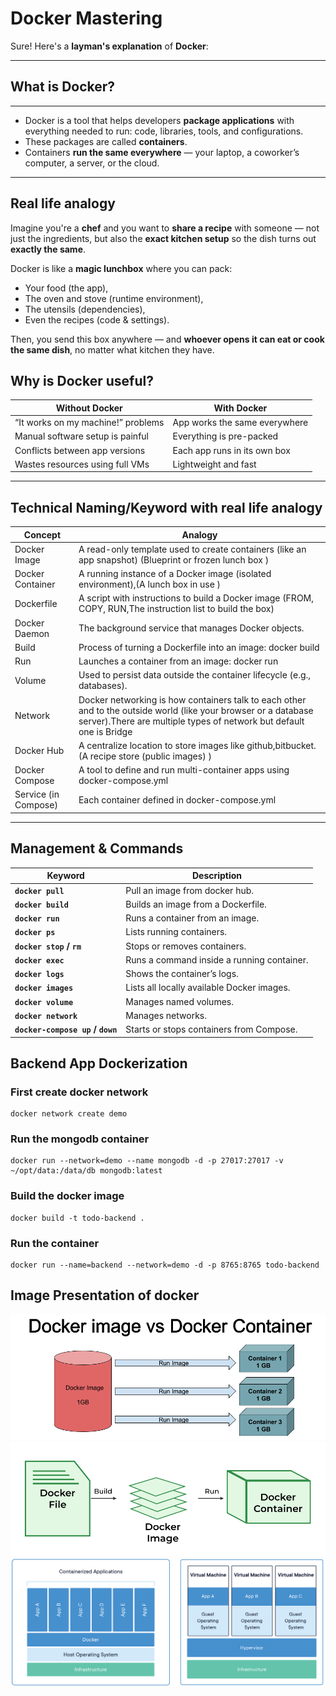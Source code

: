 # Docker Mastering

Sure! Here's a **layman's explanation** of **Docker**:

---

## What is Docker?

---
* Docker is a tool that helps developers **package applications** with everything needed to run: code, libraries, tools, and configurations.
* These packages are called **containers**.
* Containers **run the same everywhere** — your laptop, a coworker’s computer, a server, or the cloud.

---

## Real life analogy

Imagine you're a **chef** and you want to **share a recipe** with someone — not just the ingredients, but also the **exact kitchen setup** so the dish turns out **exactly the same**.

Docker is like a **magic lunchbox** where you can pack:

* Your food (the app),
* The oven and stove (runtime environment),
* The utensils (dependencies),
* Even the recipes (code & settings).

Then, you send this box anywhere — and **whoever opens it can eat or cook the same dish**, no matter what kitchen they have.

## Why is Docker useful?

| Without Docker                     | With Docker                   |
| ---------------------------------- | ----------------------------- |
| “It works on my machine!” problems | App works the same everywhere |
| Manual software setup is painful   | Everything is pre-packed      |
| Conflicts between app versions     | Each app runs in its own box  |
| Wastes resources using full VMs    | Lightweight and fast          |

---

## Technical Naming/Keyword with real life analogy

| Concept          | Analogy                               |
| ---------------- | ------------------------------------- |
| Docker Image     | A read-only template used to create containers (like an app snapshot) (Blueprint or frozen lunch box )        |
| Docker Container | A running instance of a Docker image (isolated environment),(A lunch box in use )         |
| Dockerfile       | A script with instructions to build a Docker image (FROM, COPY, RUN,The instruction list to build the box) |
| Docker Daemon       | The background service that manages Docker objects. |
| Build       | Process of turning a Dockerfile into an image: docker build |
| Run       | Launches a container from an image: docker run |
| Volume       | Used to persist data outside the container lifecycle (e.g., databases). |
| Network       | Docker networking is how containers talk to each other and to the outside world (like your browser or a database server).There are multiple types of network but default one is  Bridge  |
| Docker Hub       | A centralize location to store images like github,bitbucket.(A recipe store (public images) )       |
| Docker Compose       | A tool to define and run multi-container apps using docker-compose.yml |
| Service (in Compose)      | Each container defined in docker-compose.yml |

---


## Management & Commands

| Keyword                          | Description                                |
| -------------------------------- | ------------------------------------------ |
| **`docker pull`**               | Pull an image from docker hub.         |
| **`docker build`**               | Builds an image from a Dockerfile.         |
| **`docker run`**                 | Runs a container from an image.            |
| **`docker ps`**                  | Lists running containers.                  |
| **`docker stop` / `rm`**         | Stops or removes containers.               |
| **`docker exec`**                | Runs a command inside a running container. |
| **`docker logs`**                | Shows the container’s logs.                |
| **`docker images`**              | Lists all locally available Docker images. |
| **`docker volume`**              | Manages named volumes.                     |
| **`docker network`**             | Manages networks.                          |
| **`docker-compose up` / `down`** | Starts or stops containers from Compose.   |


## Backend App Dockerization

### First create docker network
```
docker network create demo
```
### Run the mongodb container
```
docker run --network=demo --name mongodb -d -p 27017:27017 -v ~/opt/data:/data/db mongodb:latest
```
### Build the docker image
```
docker build -t todo-backend .
```

### Run the container
```
docker run --name=backend --network=demo -d -p 8765:8765 todo-backend
```

## Image Presentation of docker
![Docker image](image/docker_image.png)
![Docker image](image/dockerfile-2.png)
![Docker image](image/Docker_vs_VM.png)
